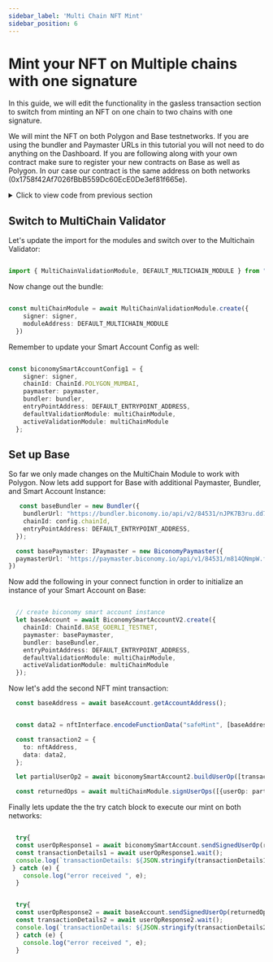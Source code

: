 ```yaml
---
sidebar_label: 'Multi Chain NFT Mint'
sidebar_position: 6
---
```


# Mint your NFT on Multiple chains with one signature

In this guide, we will edit the functionality in the gasless transaction section to switch from minting an NFT on one chain to two chains with one signature. 

We will mint the NFT on both Polygon and Base testnetworks. If you are using the bundler and Paymaster URLs in this tutorial you will not need to do anything on the Dashboard. If you are following along with your own contract make sure to register your new contracts on Base as well as Polygon. In our case our contract is the same address on both networks (0x1758f42Af7026fBbB559Dc60EcE0De3ef81f665e). 

<details>
  <summary> Click to view code from previous section </summary>

```typescript

import { config } from "dotenv"
import { IBundler, Bundler } from '@biconomy/bundler'
import { BiconomySmartAccountV2, DEFAULT_ENTRYPOINT_ADDRESS } from "@biconomy/account"
import { ECDSAOwnershipValidationModule, DEFAULT_ECDSA_OWNERSHIP_MODULE } from "@biconomy/modules";
import { Wallet, providers, ethers  } from 'ethers'
import { ChainId } from "@biconomy/core-types"
import { 
  IPaymaster, 
  BiconomyPaymaster,  
  IHybridPaymaster,
  PaymasterMode,
  SponsorUserOperationDto, 
} from '@biconomy/paymaster'

config()



const bundler: IBundler = new Bundler({
  bundlerUrl: 'https://bundler.biconomy.io/api/v2/80001/nJPK7B3ru.dd7f7861-190d-41bd-af80-6877f74b8f44',    
  chainId: ChainId.POLYGON_MUMBAI,
  entryPointAddress: DEFAULT_ENTRYPOINT_ADDRESS,
})

const paymaster: IPaymaster = new BiconomyPaymaster({
  paymasterUrl: 'https://paymaster.biconomy.io/api/v1/80001/Tpk8nuCUd.70bd3a7f-a368-4e5a-af14-80c7f1fcda1a' 
})

const provider = new providers.JsonRpcProvider("https://rpc.ankr.com/polygon_mumbai")
const wallet = new Wallet(process.env.PRIVATE_KEY || "", provider);

const module = await ECDSAOwnershipValidationModule.create({
  signer: wallet,
  moduleAddress: DEFAULT_ECDSA_OWNERSHIP_MODULE
})

let smartAccount: BiconomySmartAccountV2
let address: string

async function createAccount() {
  console.log("creating address")
  let biconomySmartAccount = await BiconomySmartAccountV2.create({
    chainId: ChainId.POLYGON_MUMBAI,
    bundler: bundler,
    paymaster: paymaster, 
    entryPointAddress: DEFAULT_ENTRYPOINT_ADDRESS,
    defaultValidationModule: module,
    activeValidationModule: module
})
  address = await biconomySmartAccount.getAccountAddress()
  smartAccount = biconomySmartAccount;
  return biconomySmartAccount;
}

async function mintNFT() {
  await createAccount()
  const nftInterface = new ethers.utils.Interface([
    "function safeMint(address _to)",
  ]);
  
  const data = nftInterface.encodeFunctionData("safeMint", [address]);

  const nftAddress = "0x1758f42Af7026fBbB559Dc60EcE0De3ef81f665e";

  const transaction = {
    to: nftAddress,
    data: data,
  };

  console.log("creating nft mint userop")
  let partialUserOp = await smartAccount.buildUserOp([transaction]);

  const biconomyPaymaster =
  smartAccount.paymaster as IHybridPaymaster<SponsorUserOperationDto>;

  let paymasterServiceData: SponsorUserOperationDto = {
      mode: PaymasterMode.SPONSORED,
      smartAccountInfo: {
          name: 'BICONOMY',
          version: '2.0.0'
        },
  };
  console.log("getting paymaster and data")
  try {
  const paymasterAndDataResponse =
    await biconomyPaymaster.getPaymasterAndData(
      partialUserOp,
      paymasterServiceData
    );
    partialUserOp.paymasterAndData = paymasterAndDataResponse.paymasterAndData;
  } catch (e) {
  console.log("error received ", e);
  }
  console.log("sending userop")
  try {
    const userOpResponse = await smartAccount.sendUserOp(partialUserOp);
    const transactionDetails = await userOpResponse.wait();
    console.log(
        `transactionDetails: https://mumbai.polygonscan.com/tx/${transactionDetails.receipt.transactionHash}`
      )
    console.log(
      `view minted nfts for smart account: https://testnets.opensea.io/${address}`
    )
    } catch (e) {
      console.log("error received ", e);
    }
  };

  mintNFT();

```



</details>

## Switch to MultiChain Validator

Let's update the import for the modules and switch over to the Multichain Validator: 

```typescript

import { MultiChainValidationModule, DEFAULT_MULTICHAIN_MODULE } from "@biconomy-devx/modules";

```

Now change out the bundle:

```typescript

const multiChainModule = await MultiChainValidationModule.create({
    signer: signer,
    moduleAddress: DEFAULT_MULTICHAIN_MODULE
  })

```

Remember to update your Smart Account Config as well: 

```typescript

const biconomySmartAccountConfig1 = {
    signer: signer,
    chainId: ChainId.POLYGON_MUMBAI,
    paymaster: paymaster, 
    bundler: bundler, 
    entryPointAddress: DEFAULT_ENTRYPOINT_ADDRESS,
    defaultValidationModule: multiChainModule,
    activeValidationModule: multiChainModule
  };

```

## Set up Base 

So far we only made changes on the MultiChain Module to work with Polygon. Now lets add support for Base with additional Paymaster, Bundler, and Smart Account Instance: 

```typescript
   const baseBundler = new Bundler({
    bundlerUrl: "https://bundler.biconomy.io/api/v2/84531/nJPK7B3ru.dd7f7861-190d-41bd-af80-6877f74b8f44",
    chainId: config.chainId,
    entryPointAddress: DEFAULT_ENTRYPOINT_ADDRESS,
  });

  const basePaymaster: IPaymaster = new BiconomyPaymaster({
  paymasterUrl: 'https://paymaster.biconomy.io/api/v1/84531/m814QNmpW.fce62d8f-41a1-42d8-9f0d-2c65c10abe9a' 
})

```
Now add the following in your connect function in order to initialize an instance of your Smart Account on Base:

```typescript

  // create biconomy smart account instance
  let baseAccount = await BiconomySmartAccountV2.create({
    chainId: ChainId.BASE_GOERLI_TESTNET,
    paymaster: basePaymaster, 
    bundler: baseBundler, 
    entryPointAddress: DEFAULT_ENTRYPOINT_ADDRESS,
    defaultValidationModule: multiChainModule,
    activeValidationModule: multiChainModule
  });

```

Now let's add the second NFT mint transaction: 

```typescript
  const baseAddress = await baseAccount.getAccountAddress();


  const data2 = nftInterface.encodeFunctionData("safeMint", [baseAddress]);

  const transaction2 = {
    to: nftAddress,
    data: data2,
  };

  let partialUserOp2 = await biconomySmartAccount2.buildUserOp([transaction2]);

  const returnedOps = await multiChainModule.signUserOps([{userOp: partialUserOp, chainId: 80001}, {userOp: partialUserOp2, chainId: 84531}]);
```
Finally lets update the the try catch block to execute our mint on both networks: 

```typescript

  try{
  const userOpResponse1 = await biconomySmartAccount.sendSignedUserOp(returnedOps[0] as any);
  const transactionDetails1 = await userOpResponse1.wait();
  console.log(`transactionDetails: ${JSON.stringify(transactionDetails1, null, "\t")}`);
 } catch (e) {
    console.log("error received ", e);
  }


  try{
  const userOpResponse2 = await baseAccount.sendSignedUserOp(returnedOps[1] as any);
  const transactionDetails2 = await userOpResponse2.wait();
  console.log(`transactionDetails: ${JSON.stringify(transactionDetails2, null, "\t")}`);
  } catch (e) {
    console.log("error received ", e);
  }

```